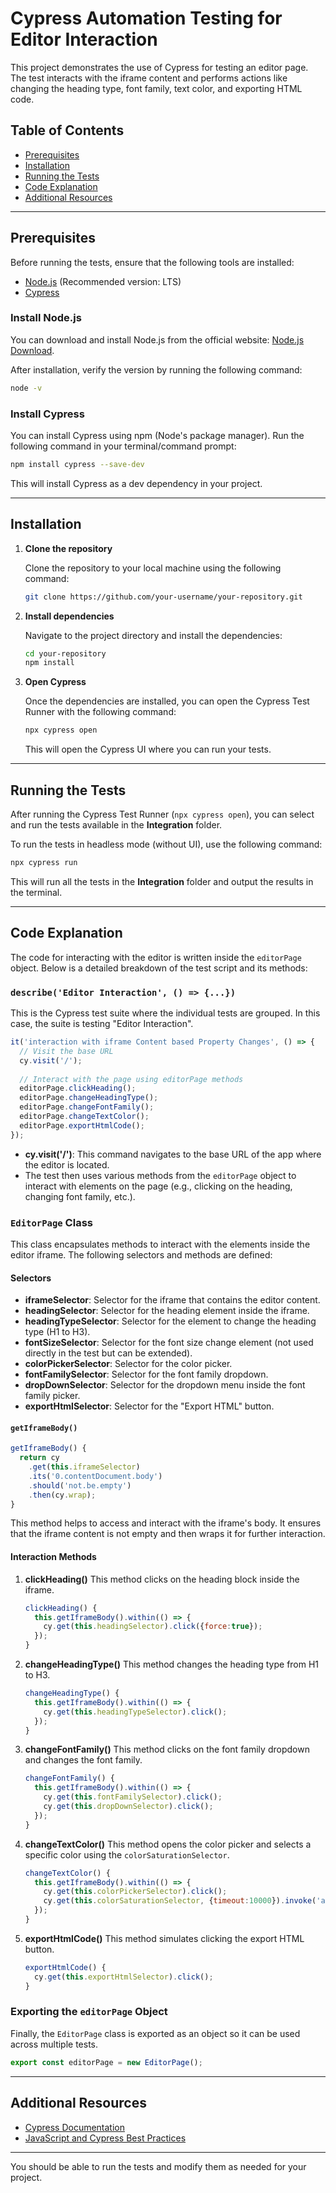 
# Cypress Automation Testing for Editor Interaction

This project demonstrates the use of Cypress for testing an editor page. The test interacts with the iframe content and performs actions like changing the heading type, font family, text color, and exporting HTML code.

## Table of Contents

- [Prerequisites](#prerequisites)
- [Installation](#installation)
- [Running the Tests](#running-the-tests)
- [Code Explanation](#code-explanation)
- [Additional Resources](#additional-resources)

---

## Prerequisites

Before running the tests, ensure that the following tools are installed:

- [Node.js](https://nodejs.org/en/download/) (Recommended version: LTS)
- [Cypress](https://www.cypress.io/)

### Install Node.js
You can download and install Node.js from the official website: [Node.js Download](https://nodejs.org/en/download/).

After installation, verify the version by running the following command:

```bash
node -v
```

### Install Cypress

You can install Cypress using npm (Node's package manager). Run the following command in your terminal/command prompt:

```bash
npm install cypress --save-dev
```

This will install Cypress as a dev dependency in your project.

---

## Installation

1. **Clone the repository**

   Clone the repository to your local machine using the following command:

   ```bash
   git clone https://github.com/your-username/your-repository.git
   ```

2. **Install dependencies**

   Navigate to the project directory and install the dependencies:

   ```bash
   cd your-repository
   npm install
   ```

3. **Open Cypress**

   Once the dependencies are installed, you can open the Cypress Test Runner with the following command:

   ```bash
   npx cypress open
   ```

   This will open the Cypress UI where you can run your tests.

---

## Running the Tests

After running the Cypress Test Runner (`npx cypress open`), you can select and run the tests available in the **Integration** folder.

To run the tests in headless mode (without UI), use the following command:

```bash
npx cypress run
```

This will run all the tests in the **Integration** folder and output the results in the terminal.

---

## Code Explanation

The code for interacting with the editor is written inside the `editorPage` object. Below is a detailed breakdown of the test script and its methods:

### `describe('Editor Interaction', () => {...})`
This is the Cypress test suite where the individual tests are grouped. In this case, the suite is testing "Editor Interaction".

```js
it('interaction with iframe Content based Property Changes', () => {
  // Visit the base URL
  cy.visit('/');
  
  // Interact with the page using editorPage methods
  editorPage.clickHeading();
  editorPage.changeHeadingType();
  editorPage.changeFontFamily();
  editorPage.changeTextColor();
  editorPage.exportHtmlCode();
});
```

- **cy.visit('/')**: This command navigates to the base URL of the app where the editor is located.
- The test then uses various methods from the `editorPage` object to interact with elements on the page (e.g., clicking on the heading, changing font family, etc.).

### `EditorPage` Class

This class encapsulates methods to interact with the elements inside the editor iframe. The following selectors and methods are defined:

#### Selectors

- **iframeSelector**: Selector for the iframe that contains the editor content.
- **headingSelector**: Selector for the heading element inside the iframe.
- **headingTypeSelector**: Selector for the element to change the heading type (H1 to H3).
- **fontSizeSelector**: Selector for the font size change element (not used directly in the test but can be extended).
- **colorPickerSelector**: Selector for the color picker.
- **fontFamilySelector**: Selector for the font family dropdown.
- **dropDownSelector**: Selector for the dropdown menu inside the font family picker.
- **exportHtmlSelector**: Selector for the "Export HTML" button.

#### `getIframeBody()`

```js
getIframeBody() {
  return cy
    .get(this.iframeSelector)
    .its('0.contentDocument.body')
    .should('not.be.empty')
    .then(cy.wrap);
}
```

This method helps to access and interact with the iframe's body. It ensures that the iframe content is not empty and then wraps it for further interaction.

#### Interaction Methods

1. **clickHeading()**
   This method clicks on the heading block inside the iframe.

   ```js
   clickHeading() {
     this.getIframeBody().within(() => {
       cy.get(this.headingSelector).click({force:true});
     });
   }
   ```

2. **changeHeadingType()**
   This method changes the heading type from H1 to H3.

   ```js
   changeHeadingType() {
     this.getIframeBody().within(() => {
       cy.get(this.headingTypeSelector).click();
     });
   }
   ```

3. **changeFontFamily()**
   This method clicks on the font family dropdown and changes the font family.

   ```js
   changeFontFamily() {
     this.getIframeBody().within(() => {
       cy.get(this.fontFamilySelector).click();
       cy.get(this.dropDownSelector).click();
     });
   }
   ```

4. **changeTextColor()**
   This method opens the color picker and selects a specific color using the `colorSaturationSelector`.

   ```js
   changeTextColor() {
     this.getIframeBody().within(() => {
       cy.get(this.colorPickerSelector).click();
       cy.get(this.colorSaturationSelector, {timeout:10000}).invoke('attr', 'style', 'transform:translate(145px, -2px);').click();
     });
   }
   ```

5. **exportHtmlCode()**
   This method simulates clicking the export HTML button.

   ```js
   exportHtmlCode() {
     cy.get(this.exportHtmlSelector).click();
   }
   ```

### Exporting the `editorPage` Object

Finally, the `EditorPage` class is exported as an object so it can be used across multiple tests.

```js
export const editorPage = new EditorPage();
```

---

## Additional Resources

- [Cypress Documentation](https://docs.cypress.io/)
- [JavaScript and Cypress Best Practices](https://www.cypress.io/blog/)

---

 You should be able to run the tests and modify them as needed for your project.

